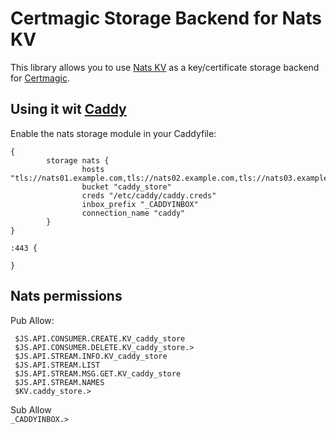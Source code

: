 
# Certmagic Storage Backend for Nats KV

This library allows you to use [Nats KV](https://docs.nats.io/nats-concepts/jetstream/key-value-store) as a key/certificate storage backend for [Certmagic](https://github.com/caddyserver/certmagic).             

## Using it wit [Caddy](https://caddyserver.com/)

Enable the nats storage module in your Caddyfile:                                  

```
{ 
        storage nats {
                hosts "tls://nats01.example.com,tls://nats02.example.com,tls://nats03.example.com"      
                bucket "caddy_store"
                creds "/etc/caddy/caddy.creds"
                inbox_prefix "_CADDYINBOX"
                connection_name "caddy"
        }
} 

:443 {

}
```

## Nats permissions

Pub Allow:        
```                                                                
 $JS.API.CONSUMER.CREATE.KV_caddy_store                                                                               
 $JS.API.CONSUMER.DELETE.KV_caddy_store.>                                         
 $JS.API.STREAM.INFO.KV_caddy_store                                                
 $JS.API.STREAM.LIST                                                               
 $JS.API.STREAM.MSG.GET.KV_caddy_store                                             
 $JS.API.STREAM.NAMES                                                              
 $KV.caddy_store.>                     
```                                            
                                                                                   
Sub Allow                                                                        
  `_CADDYINBOX.>`
